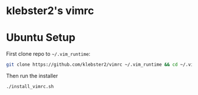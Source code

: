 # klebster2's vimrc

Ubuntu Setup
============

First clone repo to `~/.vim_runtime`:

```bash
git clone https://github.com/klebster2/vimrc ~/.vim_runtime && cd ~/.vim_runtime
```

Then run the installer

``` bash
./install_vimrc.sh
```


